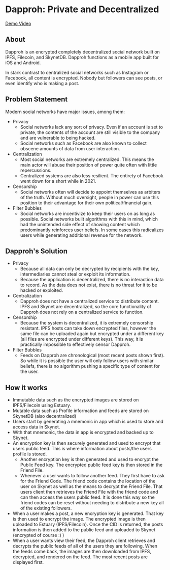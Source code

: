 # Dapproh: Private and Decentralized
[Demo Video](https://www.youtube.com/watch?v=BwFWRX57_tE)

## About

Dapproh is an encrypted completely decentralized social network built on IPFS, Filecoin, and SkynetDB. Dapproh functions as a mobile app built for iOS and Android.

In stark contrast to centralized social networks such as Instagram or Facebook, all content is encrypted. Nobody but followers can see posts, or even identify who is making a post.

## Problem Statement

Modern social networks have major issues, among them:

-   Privacy
    -   Social networks lack any sort of privacy. Even if an account is set to private, the contents of the account are still visible to the company and are vulnerable to being hacked.
    -   Social networks such as Facebook are also known to collect obscene amounts of data from user interaction.
-   Centralization
    -   Most social networks are extremely centralized. This means the main actor will abuse their position of power quite often with little repercussions.
    -   Centralized systems are also less resilient. The entirety of Facebook went down for a short while in 2021.
-   Censorship
    -   Social networks often will decide to appoint themselves as arbiters of the truth. Without much oversight, people in power can use this position to their advantage for their own political/financial gain.
-   Filter Bubbles
    -   Social networks are incentivize to keep their users on as long as possible. Social networks built algorithms with this in mind, which had the unintended side effect of showing content which predominantly reinforces user beliefs. In some cases this radicalizes users while generating additional revenue for the network.

## Dapproh's Solution

-   Privacy
    -   Because all data can only be decrypted by recipients with the key, intermediaries cannot steal or exploit its information.
    -   Because the application is decentralized, there is no interaction data to record. As the data does not exist, there is no threat for it to be hacked or exploited.
-   Centralization
    -   Dapproh does not have a centralized service to distribute content. IPFS and Skynet are decentralized, so the core functionality of Dapproh does not rely on a centralized service to function.
-   Censorship
    -   Because the system is decentralized, it is extremely censorship resistant. IPFS hosts can take down encrypted files, however the same file can be uploaded again but encrypted under a different key (all files are encrypted under different keys). This way, it is practically impossible to effectively censor Dapproh.
-   Filter Bubbles
    -   Feeds on Dapproh are chronological (most recent posts shown first). So while it is possible the user will only follow users with similar beliefs, there is no algorithm pushing a specific type of content for the user.

## How it works

-   Immutable data such as the encrypted images are stored on IPFS/Filecoin using Estuary.
-   Mutable data such as Profile information and feeds are stored on SkynetDB (also decentralized)
-   Users start by generating a mnemonic in app which is used to store and access data in Skynet.
-   With that mnemonic, the data in app is encrypted and backed up to Skynet.
-   An encryption key is then securely generated and used to encrypt that users public feed. This is where information about posts/the users profile is stored.
    -   Another encryption key is then generated and used to encrypt the Public Feed key. The encrypted public feed key is then stored in the Friend File.
    -   Whenever a user wants to follow another feed. They first have to ask for the Friend Code. The friend code contains the location of the user on Skynet as well as the means to decrypt the Friend File. That users client then retrieves the Friend File with the friend code and can then access the users public feed. It is done this way so the friend codes can be reset without needing to distribute a new key all of the existing followers.
-   When a user makes a post, a new encryption key is generated. That key is then used to encrypt the image. The encrypted image is then uploaded to Estuary (IPFS/Filecoin). Once the CID is returned, the posts information is then added to the public feed and uploaded to Skynet (encrypted of course :) )
-   When a user wants view their feed, the Dapproh client retrieves and decrypts the public feeds of all of the users they are following. When the feeds come back, the images are then downloaded from IPFS, decrypted, and rendered on the feed. The most recent posts are displayed first.

